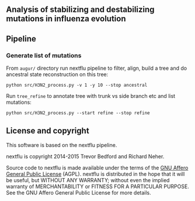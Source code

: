 ## Analysis of stabilizing and destabilizing mutations in influenza evolution

## Pipeline

### Generate list of mutations

From `augur/` directory run nextflu pipeline to filter, align, build a tree and do ancestral state reconstruction on this tree:

```
python src/H3N2_process.py -v 1 -y 10 --stop ancestral
```

Run `tree_refine` to annotate tree with trunk vs side branch etc and list mutations:

```
python src/H3N2_process.py --start refine --stop refine
```

## License and copyright

This software is based on the nextflu pipeline.

nextflu is copyright 2014-2015 Trevor Bedford and Richard Neher.

Source code to nextflu is made available under the terms of the [GNU Affero General Public License](LICENSE.txt) (AGPL). nextflu is distributed in the hope that it will be useful, but WITHOUT ANY WARRANTY; without even the implied warranty of MERCHANTABILITY or FITNESS FOR A PARTICULAR PURPOSE.  See the GNU Affero General Public License for more details.
